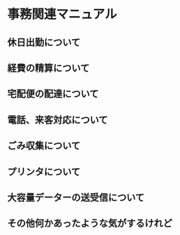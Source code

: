 # 事務関連マニュアル
## 休日出勤について
## 経費の精算について
## 宅配便の配達について
## 電話、来客対応について
## ごみ収集について
## プリンタについて
## 大容量データーの送受信について
## その他何かあったような気がするけれど